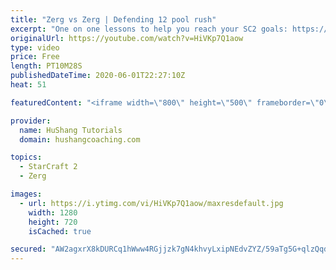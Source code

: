 ```yaml
---
title: "Zerg vs Zerg | Defending 12 pool rush"
excerpt: "One on one lessons to help you reach your SC2 goals: https://www.hushangcoaching.com ------------------------------------------------------------------------------------------------------- In this guide we take a look at how to defend one of the most infamous \"zerg rushes\" in sc2: the 12 pool. This rush"
originalUrl: https://youtube.com/watch?v=HiVKp7Q1aow
type: video
price: Free
length: PT10M28S
publishedDateTime: 2020-06-01T22:27:10Z
heat: 51

featuredContent: "<iframe width=\"800\" height=\"500\" frameborder=\"0\" src=\"https://www.youtube.com/embed/HiVKp7Q1aow\" allow=\"accelerometer; autoplay; encrypted-media; gyroscope; picture-in-picture\" allowfullscreen></iframe>"

provider:
  name: HuShang Tutorials
  domain: hushangcoaching.com

topics:
  - StarCraft 2
  - Zerg

images:
  - url: https://i.ytimg.com/vi/HiVKp7Q1aow/maxresdefault.jpg
    width: 1280
    height: 720
    isCached: true

secured: "AW2agxrX8kDURCq1hWww4RGjjzk7gN4khvyLxipNEdvZYZ/59aTg5G+qlzQqdE2qmtCa9ErikClN+1zWFGrCi7I5yu20cSE1kMtW73I2ELG/IAQqp6V17OHfamt90N1Fcuz4165UUAMpStOEl0ac0pq9V8XeFc65dkPFZbpeT56X8iI+LgMJtDI8Nd1bKsm75UDdNOw9RF/4xEKDzJ+pj6u4TG8ALmxqSG3P4ZEVhgOs+62mDpplJ5QAhU9NAOD7xICkeF92i3j5xBNVQXdR5B5QkRDrWD1kzHMGO5Ra3PrSSXEGXGtC3CCsSn4gfMe9waa3VdPA+ZxJ+w0jh6494xi0x5qO75577eFQ5XroznuUunMNo2Z+Bmcdt80kBrdeHxcbHTRFqHb9KKimRxg3eAj3eGbEbKAjBEAkOGR2lVw=;p7RiHJdo1lCfiJ/4+qCupg=="
---
```


